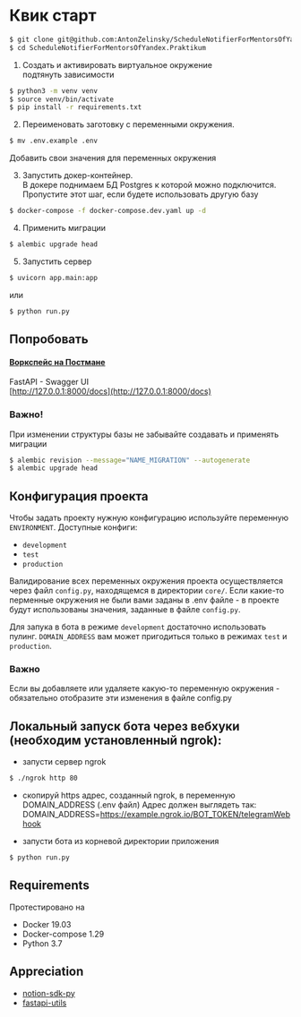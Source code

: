 # Квик старт

```bash
$ git clone git@github.com:AntonZelinsky/ScheduleNotifierForMentorsOfYandex.Praktikum.git
$ cd ScheduleNotifierForMentorsOfYandex.Praktikum
```

1. Создать и активировать виртуальное окружение  
подтянуть зависимости
```bash
$ python3 -m venv venv
$ source venv/bin/activate
$ pip install -r requirements.txt
```

2. Переименовать заготовку с переменными окружения.
```bash
$ mv .env.example .env
```
Добавить свои значения для переменных окружения

3. Запустить докер-контейнер.  
В докере поднимаем БД Postgres к которой можно подключится. 
Пропустите этот шаг, если будете использовать другую базу
```bash
$ docker-compose -f docker-compose.dev.yaml up -d
```

4. Применить миграции
```bash
$ alembic upgrade head
```

5. Запустить сервер
```bash
$ uvicorn app.main:app
```
или
```bash
$ python run.py
```

## Попробовать

#### [Воркспейс на Постмане](https://app.getpostman.com/join-team?invite_code=92ff1b61042fad2ea03d6a251d93e14e&ws=9ebf341f-05c1-4b85-acb7-a7d9992c5101)  

FastAPI - Swagger UI  
[http://127.0.0.1:8000/docs](http://127.0.0.1:8000/docs)  

### Важно!
При изменении структуры базы не забывайте создавать и применять миграции
```bash
$ alembic revision --message="NAME_MIGRATION" --autogenerate
$ alembic upgrade head
```

## Конфигурация проекта
Чтобы задать проекту нужную конфигурацию используйте переменную ```ENVIRONMENT```.
Доступные конфиги:
- ```development```
- ```test```
- ```production```

Валидирование всех переменных окружения проекта осуществляется через файл ```config.py```, находящемся в директории ```core/```.
Если какие-то перменные окружения не были вами заданы в .env файле - в проекте будут использованы значения, заданные в файле ```config.py```.

Для запука в бота в режиме ```development``` достаточно использовать пулинг.
```DOMAIN_ADDRESS``` вам может пригодиться только в режимах ```test``` и ```production```.

### Важно
Если вы добавляете или удаляете какую-то переменную окружения - обязательно отобразите эти изменения в файле config.py

## Локальный запуск бота через вебхуки (необходим установленный ngrok):
- запусти сервер ngrok
```bash
$ ./ngrok http 80
```
- скопируй https адрес, cозданный ngrok, в переменную DOMAIN_ADDRESS (.env файл)
Адрес должен выглядеть так: DOMAIN_ADDRESS=https://example.ngrok.io/BOT_TOKEN/telegramWebhook

- запусти бота из корневой директории приложения
```bash
$ python run.py
```

## Requirements
Протестировано на  
- Docker 19.03  
- Docker-compose 1.29  
- Python 3.7  

## Appreciation
- [notion-sdk-py](https://github.com/ramnes/notion-sdk-py)
- [fastapi-utils](https://github.com/dmontagu/fastapi-utils)